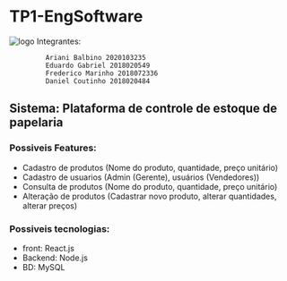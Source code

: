 # TP1-EngSoftware
![logo](https://favpng.com/png_view/symbol-icon-design-symbol-person-png/CnNNwhd4 "logo 1") Integrantes: 

             Ariani Balbino 2020103235
             Eduardo Gabriel 2018020549            
             Frederico Marinho 2018072336             
             Daniel Coutinho 2018020484
             
## Sistema: Plataforma de controle de estoque de papelaria

### Possiveis Features: 
- Cadastro de produtos (Nome do produto, quantidade, preço unitário)
- Cadastro de usuarios (Admin (Gerente), usuários (Vendedores))
- Consulta de produtos (Nome do produto, quantidade, preço unitário)
- Alteração de produtos (Cadastrar novo produto, alterar quantidades, alterar preços)


### Possiveis tecnologias:
                 
 -  front: React.js
 -  Backend: Node.js
 -  BD: MySQL
          

